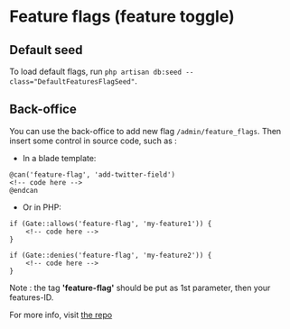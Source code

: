 # Feature flags (feature toggle)

## Default seed
To load default flags, run `php artisan db:seed --class="DefaultFeaturesFlagSeed"`. 

## Back-office
You can use the back-office to add new flag `/admin/feature_flags`. Then insert some control in source code, such as :
* In a blade template:
```
@can('feature-flag', 'add-twitter-field')
<!-- code here -->
@endcan
```
* Or in PHP:
```
if (Gate::allows('feature-flag', 'my-feature1')) {
    <!-- code here -->
}

if (Gate::denies('feature-flag', 'my-feature2')) {
    <!-- code here -->
}
```

Note : the tag **'feature-flag'** should be put as 1st parameter, then your features-ID.

For more info, visit [the repo](https://github.com/alfred-nutile-inc/laravel-feature-flag)